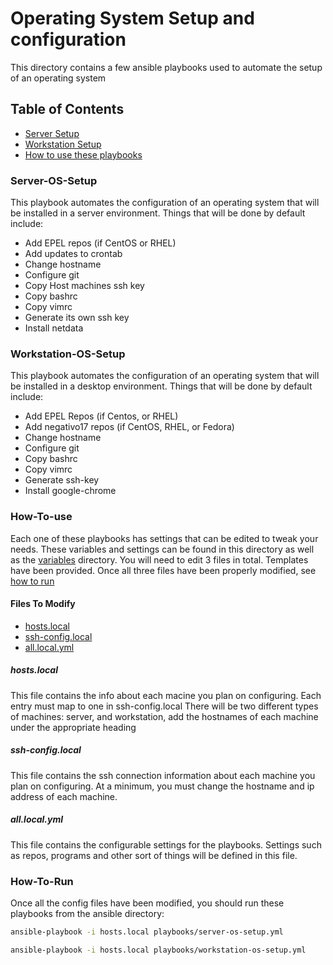
# Operating System Setup and configuration

This directory contains a few ansible playbooks used to automate the setup of an operating system

## Table of Contents

* [Server Setup](#server-os-setup)
* [Workstation Setup](#workstation-os-setup)
* [How to use these playbooks](#how-to-use)

### Server-OS-Setup

This playbook automates the configuration of an operating system that will be installed in a server environment. Things that will be done by default include:

* Add EPEL repos (if CentOS or RHEL)
* Add updates to crontab
* Change hostname
* Configure git
* Copy Host machines ssh key
* Copy bashrc
* Copy vimrc
* Generate its own ssh key
* Install netdata

### Workstation-OS-Setup

This playbook automates the configuration of an operating system that will be installed in a desktop environment. Things that will be done by default include:

* Add EPEL Repos (if Centos, or RHEL)
* Add negativo17 repos (if CentOS, RHEL, or Fedora)
* Change hostname
* Configure git
* Copy bashrc
* Copy vimrc
* Generate ssh-key
* Install google-chrome

### How-To-use

Each one of these playbooks has settings that can be edited to tweak your needs. These variables and settings can be found in this directory as well as the [variables](./variables/) directory. You will need to edit 3 files in total. Templates have been provided. Once all three files have been properly modified, see [how to run](#how-to-run)

#### Files To Modify

* [hosts.local](./hosts.local.template)
* [ssh-config.local](./ssh-config.local.template)
* [all.local.yml](./variables/all.yml)

##### hosts.local

This file contains the info about each macine you plan on configuring. Each entry must map to one in ssh-config.local
There will be two different types of machines: server, and workstation, add the hostnames of each machine under the appropriate heading

##### ssh-config.local

This file contains the ssh connection information about each machine you plan on configuring. At a minimum, you must change the hostname and ip address of each machine.

##### all.local.yml

This file contains the configurable settings for the playbooks. Settings such as repos, programs and other sort of things will be defined in this file.

### How-To-Run

Once all the config files have been modified, you should run these playbooks from the ansible directory:

```bash
ansible-playbook -i hosts.local playbooks/server-os-setup.yml
```

```bash
ansible-playbook -i hosts.local playbooks/workstation-os-setup.yml
```
